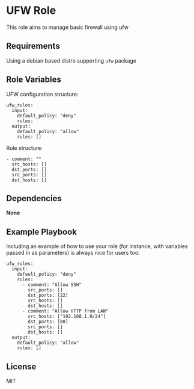 # UFW Role

This role aims to manage basic firewall using ufw

## Requirements

Using a debian based distro supporting `ufw` package

## Role Variables

UFW configuration structure:

```
ufw_rules:
  input:
    default_policy: "deny"
    rules:
  output:
    default_policy: "allow"
    rules: []
```

Rule structure:

```
- comment: ""
  src_hosts: []
  dst_ports: []
  src_ports: []
  dst_hosts: []
```

## Dependencies

**None**

## Example Playbook

Including an example of how to use your role (for instance, with variables passed in as parameters) is always nice for users too:


```
ufw_rules:
  input:
    default_policy: "deny"
    rules:
      - comment: "Allow SSH"
        src_ports: []
        dst_ports: [22]
        src_hosts: []
        dst_hosts: []
      - comment: "Allow HTTP from LAN"
        src_hosts: ["192.168.1.0/24"]
        dst_ports: [80]
        src_ports: []
        dst_hosts: []
  output:
    default_policy: "allow"
    rules: []
```

## License

MIT
